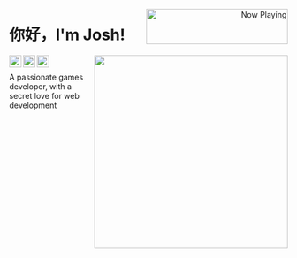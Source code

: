 <p align="right">
   <a href="https://now-playing-joshlmao.vercel.app/now-playing?open" target="notarget">
    <img src="https://now-playing-joshlmao.vercel.app/now-playing" width="256" height="64" alt="Now Playing" align="right"></img>
  </a>
</p>

<p align="center">
  <h1>你好，I'm Josh!</h1>
</p>

<img align='right' width="350" src="https://github-readme-stats.vercel.app/api?username=joshlmao&show_icons=true&theme=tokyonight">

<a href="https://twitter.com/joshlmao">
  <img align="left" width="22px" src="https://cdn.jsdelivr.net/npm/simple-icons@v3/icons/twitter.svg" />
</a>
<a href="https://www.linkedin.com/in/joshshepherd-/">
  <img align="left"  width="22px" src="https://cdn.jsdelivr.net/npm/simple-icons@v3/icons/linkedin.svg" />
</a>
<a href="https://github.com/joshlmao">
  <img align="left" alt="Ajay's Github" width="22px" src="https://cdn.jsdelivr.net/npm/simple-icons@v3/icons/github.svg" />
</a>
<br/>

A passionate games developer, with a secret love for web development

<!--
**JoshLmao/JoshLmao** is a ✨ _special_ ✨ repository because its `README.md` (this file) appears on your GitHub profile.

Here are some ideas to get you started:

- 🔭 I’m currently working on ...
- 🌱 I’m currently learning ...
- 👯 I’m looking to collaborate on ...
- 🤔 I’m looking for help with ...
- 💬 Ask me about ...
- 📫 How to reach me: ...
- 😄 Pronouns: ...
- ⚡ Fun fact: ...
-->
